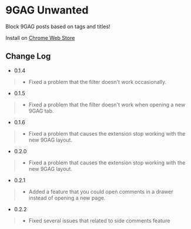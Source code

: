 # 9GAG Unwanted

Block 9GAG posts based on tags and titles!

Install on [Chrome Web Store](https://chrome.google.com/webstore/detail/9gag-unwanted/lnldkhdgiphhdgdfmjgpcgpihggimppd)

## Change Log

* 0.1.4

> * Fixed a problem that the filter doesn't work occasionally.

* 0.1.5

> * Fixed a problem that the filter doesn't work when opening a new 9GAG tab.

* 0.1.6

> * Fixed a problem that causes the extension stop working with the new 9GAG layout.

* 0.2.0

> * Fixed a problem that causes the extension stop working with the new 9GAG layout.


* 0.2.1

> * Added a feature that you could open comments in a drawer instead of opening a new page.

* 0.2.2

> * Fixed several issues that related to side comments feature